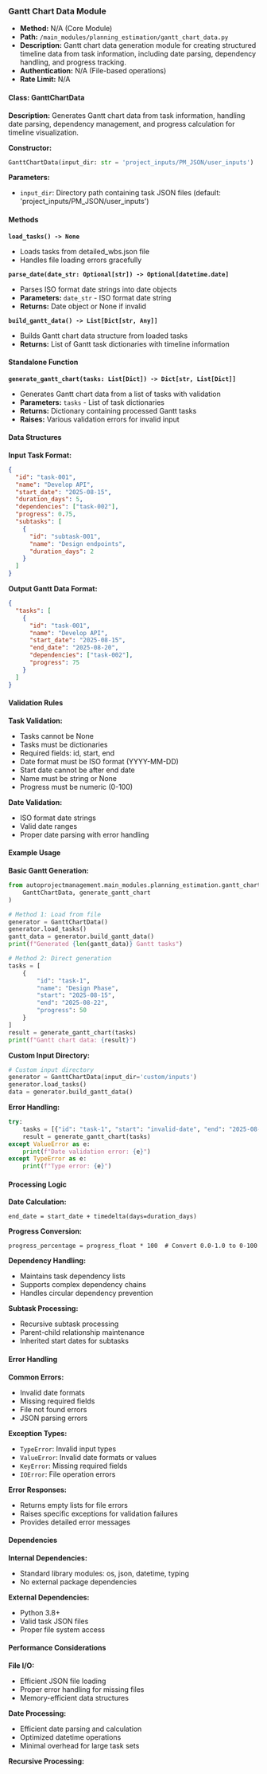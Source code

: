 ### Gantt Chart Data Module

- **Method:** N/A (Core Module)
- **Path:** `/main_modules/planning_estimation/gantt_chart_data.py`
- **Description:** Gantt chart data generation module for creating structured timeline data from task information, including date parsing, dependency handling, and progress tracking.
- **Authentication:** N/A (File-based operations)
- **Rate Limit:** N/A

#### Class: GanttChartData

**Description:** Generates Gantt chart data from task information, handling date parsing, dependency management, and progress calculation for timeline visualization.

**Constructor:**
```python
GanttChartData(input_dir: str = 'project_inputs/PM_JSON/user_inputs')
```

**Parameters:**
- `input_dir`: Directory path containing task JSON files (default: 'project_inputs/PM_JSON/user_inputs')

#### Methods

**`load_tasks() -> None`**
- Loads tasks from detailed_wbs.json file
- Handles file loading errors gracefully

**`parse_date(date_str: Optional[str]) -> Optional[datetime.date]`**
- Parses ISO format date strings into date objects
- **Parameters:** `date_str` - ISO format date string
- **Returns:** Date object or None if invalid

**`build_gantt_data() -> List[Dict[str, Any]]`**
- Builds Gantt chart data structure from loaded tasks
- **Returns:** List of Gantt task dictionaries with timeline information

#### Standalone Function

**`generate_gantt_chart(tasks: List[Dict]) -> Dict[str, List[Dict]]`**
- Generates Gantt chart data from a list of tasks with validation
- **Parameters:** `tasks` - List of task dictionaries
- **Returns:** Dictionary containing processed Gantt tasks
- **Raises:** Various validation errors for invalid input

#### Data Structures

**Input Task Format:**
```json
{
  "id": "task-001",
  "name": "Develop API",
  "start_date": "2025-08-15",
  "duration_days": 5,
  "dependencies": ["task-002"],
  "progress": 0.75,
  "subtasks": [
    {
      "id": "subtask-001",
      "name": "Design endpoints",
      "duration_days": 2
    }
  ]
}
```

**Output Gantt Data Format:**
```json
{
  "tasks": [
    {
      "id": "task-001",
      "name": "Develop API",
      "start_date": "2025-08-15",
      "end_date": "2025-08-20",
      "dependencies": ["task-002"],
      "progress": 75
    }
  ]
}
```

#### Validation Rules

**Task Validation:**
- Tasks cannot be None
- Tasks must be dictionaries
- Required fields: id, start, end
- Date format must be ISO format (YYYY-MM-DD)
- Start date cannot be after end date
- Name must be string or None
- Progress must be numeric (0-100)

**Date Validation:**
- ISO format date strings
- Valid date ranges
- Proper date parsing with error handling

#### Example Usage

**Basic Gantt Generation:**
```python
from autoprojectmanagement.main_modules.planning_estimation.gantt_chart_data import (
    GanttChartData, generate_gantt_chart
)

# Method 1: Load from file
generator = GanttChartData()
generator.load_tasks()
gantt_data = generator.build_gantt_data()
print(f"Generated {len(gantt_data)} Gantt tasks")

# Method 2: Direct generation
tasks = [
    {
        "id": "task-1",
        "name": "Design Phase",
        "start": "2025-08-15",
        "end": "2025-08-22",
        "progress": 50
    }
]
result = generate_gantt_chart(tasks)
print(f"Gantt chart data: {result}")
```

**Custom Input Directory:**
```python
# Custom input directory
generator = GanttChartData(input_dir='custom/inputs')
generator.load_tasks()
data = generator.build_gantt_data()
```

**Error Handling:**
```python
try:
    tasks = [{"id": "task-1", "start": "invalid-date", "end": "2025-08-22"}]
    result = generate_gantt_chart(tasks)
except ValueError as e:
    print(f"Date validation error: {e}")
except TypeError as e:
    print(f"Type error: {e}")
```

#### Processing Logic

**Date Calculation:**
```
end_date = start_date + timedelta(days=duration_days)
```

**Progress Conversion:**
```
progress_percentage = progress_float * 100  # Convert 0.0-1.0 to 0-100
```

**Dependency Handling:**
- Maintains task dependency lists
- Supports complex dependency chains
- Handles circular dependency prevention

**Subtask Processing:**
- Recursive subtask processing
- Parent-child relationship maintenance
- Inherited start dates for subtasks

#### Error Handling

**Common Errors:**
- Invalid date formats
- Missing required fields
- File not found errors
- JSON parsing errors

**Exception Types:**
- `TypeError`: Invalid input types
- `ValueError`: Invalid date formats or values
- `KeyError`: Missing required fields
- `IOError`: File operation errors

**Error Responses:**
- Returns empty lists for file errors
- Raises specific exceptions for validation failures
- Provides detailed error messages

#### Dependencies

**Internal Dependencies:**
- Standard library modules: os, json, datetime, typing
- No external package dependencies

**External Dependencies:**
- Python 3.8+
- Valid task JSON files
- Proper file system access

#### Performance Considerations

**File I/O:**
- Efficient JSON file loading
- Proper error handling for missing files
- Memory-efficient data structures

**Date Processing:**
- Efficient date parsing and calculation
- Optimized datetime operations
- Minimal overhead for large task sets

**Recursive Processing:**

